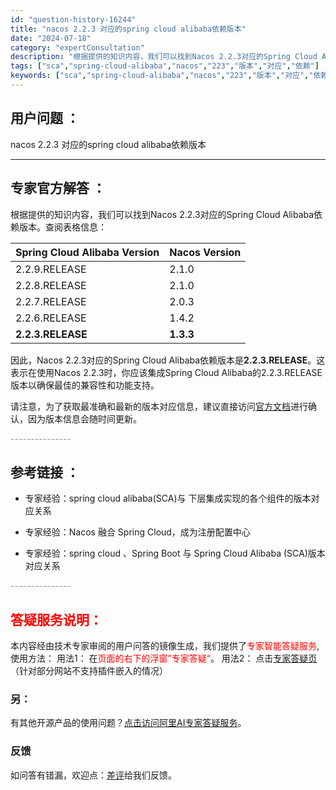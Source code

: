 ```yaml
---
id: "question-history-16244"
title: "nacos 2.2.3 对应的spring cloud alibaba依赖版本"
date: "2024-07-18"
category: "expertConsultation"
description: "根据提供的知识内容，我们可以找到Nacos 2.2.3对应的Spring Cloud Alibaba依赖版本。查阅表格信息： **Spring Cloud Alibaba Version**  **Nacos Version**  ---  ---  2.2.9.RELEASE  2.1.0  2."
tags: ["sca","spring-cloud-alibaba","nacos","223","版本","对应","依赖"]
keywords: ["sca","spring-cloud-alibaba","nacos","223","版本","对应","依赖"]
---
```


## 用户问题 ： 
 nacos 2.2.3 对应的spring cloud alibaba依赖版本  

---------------
## 专家官方解答 ：

根据提供的知识内容，我们可以找到Nacos 2.2.3对应的Spring Cloud Alibaba依赖版本。查阅表格信息：

| **Spring Cloud Alibaba Version** | **Nacos Version** |
| --- | --- |
| 2.2.9.RELEASE | 2.1.0 |
| 2.2.8.RELEASE | 2.1.0 |
| 2.2.7.RELEASE | 2.0.3 |
| 2.2.6.RELEASE | 1.4.2 |
| **2.2.3.RELEASE** | **1.3.3** |

因此，Nacos 2.2.3对应的Spring Cloud Alibaba依赖版本是**2.2.3.RELEASE**。这表示在使用Nacos 2.2.3时，你应该集成Spring Cloud Alibaba的2.2.3.RELEASE版本以确保最佳的兼容性和功能支持。

请注意，为了获取最准确和最新的版本对应信息，建议直接访问[官方文档](https://sca.aliyun.com/docs/2023/overview/version-explain/)进行确认，因为版本信息会随时间更新。


<font color="#949494">---------------</font> 


## 参考链接 ：

* 专家经验：spring cloud alibaba(SCA)与 下层集成实现的各个组件的版本对应关系 
 
 * 专家经验：Nacos 融合 Spring Cloud，成为注册配置中心 
 
 * 专家经验：spring cloud 、Spring Boot 与 Spring Cloud Alibaba (SCA)版本对应关系 


 <font color="#949494">---------------</font> 
 


## <font color="#FF0000">答疑服务说明：</font> 

本内容经由技术专家审阅的用户问答的镜像生成，我们提供了<font color="#FF0000">专家智能答疑服务</font>,使用方法：
用法1： 在<font color="#FF0000">页面的右下的浮窗”专家答疑“</font>。
用法2： 点击[专家答疑页](https://answer.opensource.alibaba.com/docs/intro)（针对部分网站不支持插件嵌入的情况）
### 另：


有其他开源产品的使用问题？[点击访问阿里AI专家答疑服务](https://answer.opensource.alibaba.com/docs/intro)。
### 反馈
如问答有错漏，欢迎点：[差评](https://ai.nacos.io/user/feedbackByEnhancerGradePOJOID?enhancerGradePOJOId=16272)给我们反馈。
